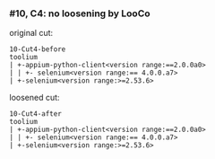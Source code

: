 ### #10, C4: no loosening by LooCo
original cut:

```
10-Cut4-before
toolium
| +-appium-python-client<version range:==2.0.0a0>
| | +- selenium<version range:== 4.0.0.a7>
| +-selenium<version range:>=2.53.6>
```




loosened cut:
```
10-Cut4-after
toolium
| +-appium-python-client<version range:==2.0.0a0>
| | +- selenium<version range:== 4.0.0.a7>
| +-selenium<version range:>=2.53.6>
```


